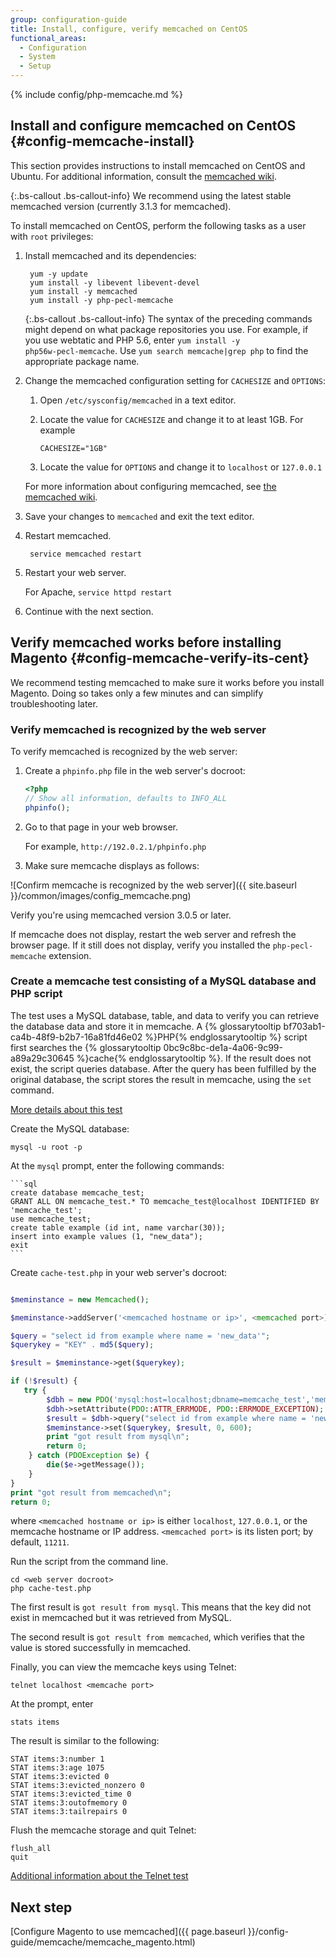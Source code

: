 ```yaml
---
group: configuration-guide
title: Install, configure, verify memcached on CentOS
functional_areas:
  - Configuration
  - System
  - Setup
---
```


{% include config/php-memcache.md %}

## Install and configure memcached on CentOS {#config-memcache-install}

This section provides instructions to install memcached on CentOS and Ubuntu. For additional information, consult the [memcached wiki](https://github.com/memcached/old-wiki).

{:.bs-callout .bs-callout-info}
We recommend using the latest stable memcached version (currently 3.1.3 for memcached).

To install memcached on CentOS, perform the following tasks as a user with `root` privileges:

1. Install memcached and its dependencies:

        yum -y update
        yum install -y libevent libevent-devel
        yum install -y memcached
        yum install -y php-pecl-memcache

    {:.bs-callout .bs-callout-info}
    The syntax of the preceding commands might depend on what package repositories you use. For example, if you use webtatic and PHP 5.6, enter <code>yum install -y php56w-pecl-memcache</code>. Use `yum search memcache|grep php` to find the appropriate package name.

1. Change the memcached configuration setting for `CACHESIZE` and `OPTIONS`:

    1. Open `/etc/sysconfig/memcached` in a text editor.
    1. Locate the value for `CACHESIZE` and change it to at least 1GB. For example

           CACHESIZE="1GB"

    1. Locate the value for `OPTIONS` and change it to `localhost` or `127.0.0.1`

    For more information about configuring memcached, see [the memcached wiki](https://code.google.com/p/memcached/wiki/NewConfiguringServer).

1. Save your changes to `memcached` and exit the text editor.
1. Restart memcached.

        service memcached restart

1. Restart your web server.

    For Apache, `service httpd restart`

1. Continue with the next section.

## Verify memcached works before installing Magento {#config-memcache-verify-its-cent}

We recommend testing memcached to make sure it works before you install Magento. Doing so takes only a few minutes and can simplify troubleshooting later.

### Verify memcached is recognized by the web server

To verify memcached is recognized by the web server:

1. Create a `phpinfo.php` file in the web server's docroot:

    ```php
    <?php
    // Show all information, defaults to INFO_ALL
    phpinfo();
    ```

1. Go to that page in your web browser.

    For example, `http://192.0.2.1/phpinfo.php`

1. Make sure memcache displays as follows:

  ![Confirm memcache is recognized by the web server]({{ site.baseurl }}/common/images/config_memcache.png)

  Verify you're using memcached version 3.0.5 or later.

  If memcache does not display, restart the web server and refresh the browser page. If it still does not display, verify you installed the `php-pecl-memcache` extension.

### Create a memcache test consisting of a MySQL database and PHP script

The test uses a MySQL database, table, and data to verify you can retrieve the database data and store it in memcache. A {% glossarytooltip bf703ab1-ca4b-48f9-b2b7-16a81fd46e02 %}PHP{% endglossarytooltip %} script first searches the {% glossarytooltip 0bc9c8bc-de1a-4a06-9c99-a89a29c30645 %}cache{% endglossarytooltip %}. If the result does not exist, the script queries database. After the query has been fulfilled by the original database, the script stores the result in memcache, using the `set` command.

[More details about this test](https://www.digitalocean.com/community/tutorials/how-to-install-and-use-memcache-on-ubuntu-12-04)

Create the MySQL database:

    mysql -u root -p

At the `mysql` prompt, enter the following commands:

    ```sql
    create database memcache_test;
    GRANT ALL ON memcache_test.* TO memcache_test@localhost IDENTIFIED BY 'memcache_test';
    use memcache_test;
    create table example (id int, name varchar(30));
    insert into example values (1, "new_data");
    exit
    ```

Create `cache-test.php` in your web server's docroot:

```php

$meminstance = new Memcached();

$meminstance->addServer('<memcached hostname or ip>', <memcached port>);

$query = "select id from example where name = 'new_data'";
$querykey = "KEY" . md5($query);

$result = $meminstance->get($querykey);

if (!$result) {
   try {
        $dbh = new PDO('mysql:host=localhost;dbname=memcache_test','memcache_test','memcache_test');
        $dbh->setAttribute(PDO::ATTR_ERRMODE, PDO::ERRMODE_EXCEPTION);
        $result = $dbh->query("select id from example where name = 'new_data'")->fetch();
        $meminstance->set($querykey, $result, 0, 600);
        print "got result from mysql\n";
        return 0;
    } catch (PDOException $e) {
        die($e->getMessage());
    }
}
print "got result from memcached\n";
return 0;
```

where `<memcached hostname or ip>` is either `localhost`, `127.0.0.1`, or the memcache hostname or IP address. `<memcached port>` is its listen port; by default, `11211`.

Run the script from the command line.

    cd <web server docroot>
    php cache-test.php

The first result is `got result from mysql`. This means that the key did not exist in memcached but it was retrieved from MySQL.

The second result is `got result from memcached`, which verifies that the value is stored successfully in memcached.

Finally, you can view the memcache keys using Telnet:

    telnet localhost <memcache port>

At the prompt, enter

    stats items

The result is similar to the following:

    STAT items:3:number 1
    STAT items:3:age 1075
    STAT items:3:evicted 0
    STAT items:3:evicted_nonzero 0
    STAT items:3:evicted_time 0
    STAT items:3:outofmemory 0
    STAT items:3:tailrepairs 0

Flush the memcache storage and quit Telnet:

    flush_all
    quit

[Additional information about the Telnet test](http://www.darkcoding.net/software/memcached-list-all-keys/)

## Next step

[Configure Magento to use memcached]({{ page.baseurl }}/config-guide/memcache/memcache_magento.html)
